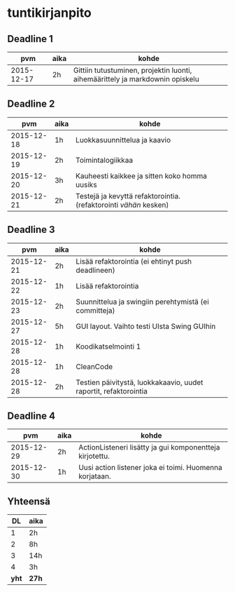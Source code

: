# tuntikirjanpito

## Deadline 1

pvm        | aika | kohde |
-----------|------|-------|
2015-12-17 | 2h   | Gittiin tutustuminen, projektin luonti, aihemäärittely ja markdownin opiskelu |

## Deadline 2

pvm        | aika | kohde |
-----------|------|-------|
2015-12-18 | 1h   | Luokkasuunnittelua ja kaavio |
2015-12-19 | 2h   | Toimintalogiikkaa |
2015-12-20 | 3h   | Kauheesti kaikkee ja sitten koko homma uusiks |
2015-12-21 | 2h   | Testejä ja kevyttä refaktorointia. (refaktorointi *vähän* kesken) |

## Deadline 3
pvm        | aika | kohde |
-----------|------|-------|
2015-12-21 | 2h   | Lisää refaktorointia (ei ehtinyt push deadlineen) |
2015-12-22 | 1h   | Lisää refaktorointia |
2015-12-23 | 2h   | Suunnittelua ja swingiin perehtymistä (ei committeja) |
2015-12-27 | 5h   | GUI layout. Vaihto testi UIsta Swing GUIhin |
2015-12-28 | 1h   | Koodikatselmointi 1 |
2015-12-28 | 1h   | CleanCode |
2015-12-28 | 2h   | Testien päivitystä, luokkakaavio, uudet raportit, refaktorointia |

## Deadline 4
pvm        | aika | kohde |
-----------|------|-------|
2015-12-29 | 2h   | ActionListeneri lisätty ja gui komponentteja kirjotettu. |
2015-12-30 | 1h   | Uusi action listener joka ei toimi. Huomenna korjataan. |

## Yhteensä

DL      | aika    |
--------|---------|
1       | 2h      |
2       | 8h      |
3       | 14h     |
4       | 3h      |
**yht** | **27h** |

